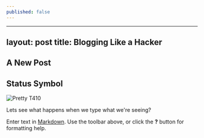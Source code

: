 ```yaml
---
published: false
---
```

---
layout: post
title: Blogging Like a Hacker
---

## A New Post

## Status Symbol

![Pretty T410]({{site.baseurl}}/_posts/20200621_113014.jpg)

Lets see what happens when we type what we're seeing?

Enter text in [Markdown](http://daringfireball.net/projects/markdown/). Use the toolbar above, or click the **?** button for formatting help.

